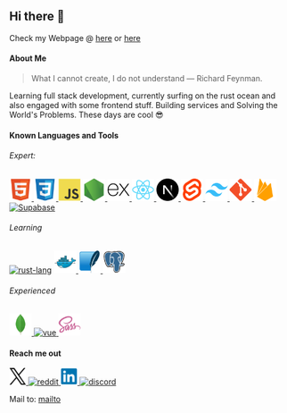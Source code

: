## Hi there :wave:
Check my Webpage @ [here](https://skndash.tk) or [here](https://skndash96.vercel.app)

#### About Me
  > What I cannot create, I do not understand — Richard Feynman.
  
  Learning full stack development, currently surfing on the rust ocean and also engaged with some frontend stuff. Building services and Solving the World's Problems. These days are cool :sunglasses:

#### Known Languages and Tools

###### Expert:
<a href='https://developer.mozilla.org/en-US/docs/Learn/Getting_started_with_the_web/HTML_basics'> <img src='https://raw.githubusercontent.com/devicons/devicon/master/icons/html5/html5-original.svg' alt='html' width='40px' height='40px'> </a>
<a href='https://css3.com'> <img src='https://raw.githubusercontent.com/devicons/devicon/master/icons/css3/css3-original.svg' alt='css3' width='40px' height='40px'> </a>
<a href='https://developer.mozilla.org/en-US/docs/Web/JavaScript&ved=2ahUKEwjTjdKxw6DyAhWmxjgGHc9VAzUQFnoECAYQAg&usg=AOvVaw1Il_CfTbNi4CXc-0nBN5rP'><img src='https://raw.githubusercontent.com/devicons/devicon/master/icons/javascript/javascript-original.svg' alt='js' width='40px' height='40px'> </a>
<a href='https://nodejs.org'> <img src='https://raw.githubusercontent.com/devicons/devicon/master/icons/nodejs/nodejs-original.svg' alt='node' width='40px' height='40px'> </a>
<a href='https://expressjs.com'> <img src='https://raw.githubusercontent.com/devicons/devicon/master/icons/express/express-original.svg' alt='express' width='40px' height='40px'> </a>
<a href='https://reactjs.org'> <img src='https://raw.githubusercontent.com/devicons/devicon/master/icons/react/react-original.svg' alt='react' width='40px' height='40px'> </a>
<a href='https://nextjs.org'> <img src='https://raw.githubusercontent.com/devicons/devicon/master/icons/nextjs/nextjs-original.svg' alt='next' width='40px' height='40px'> </a>
<a href='https://svelte.dev'> <img src='https://raw.githubusercontent.com/devicons/devicon/master/icons/svelte/svelte-original.svg' alt='svelte' width='40px' height='40px'> </a>
<a href='https://tailwindcss.com'> <img src='https://raw.githubusercontent.com/devicons/devicon/master/icons/tailwindcss/tailwindcss-original.svg' alt='tailwindcss' width='40px' height='40px'> </a>
<a href='https://github.com'> <img src='https://raw.githubusercontent.com/devicons/devicon/master/icons/git/git-original.svg' alt='git' width='40px' height='40px'> </a>
<a href='https://firebase.com'> <img src='https://raw.githubusercontent.com/devicons/devicon/master/icons/firebase/firebase-plain.svg' alt='firebase' width='40px' height='40px'> </a>
<a href="https://supabase.com"> <img src="https://supabase.com/favicon/apple-icon-57x57.png" alt="Supabase" width="40px" height="40px"> <a/>

###### Learning
<a href="https://rust-lang.org"><img src="https://rustacean.net/assets/rustacean-orig-noshadow.png" alt="rust-lang" width="40px" height="40px"></a>
<a href="https://www.docker.com"> <img src="https://raw.githubusercontent.com/devicons/devicon/master/icons/docker/docker-original.svg" alt="docker" width="40" height="40"> </a>
<a href="https://sqlite.org"> <img src="https://raw.githubusercontent.com/devicons/devicon/master/icons/sqlite/sqlite-original.svg" alt="sqlite" width="40" height="40"> </a>
<a href="https://postgresql.org"><img src="https://raw.githubusercontent.com/devicons/devicon/master/icons/postgresql/postgresql-original.svg" alt="postgresql" width="40" height="40"></a>

###### Experienced
<a href='https://mongodb.com'> <img src='https://raw.githubusercontent.com/devicons/devicon/master/icons/mongodb/mongodb-original.svg' alt='mongodb' width='40px' height='40px'> </a>
<a href="https://vuejs.org"> <img src="https://cdn.cdnlogo.com/logos/v/92/vue-js.svg" alt="vue" width="40" height="40"> </a>
<a href='https://sass-land.com'> <img src='https://raw.githubusercontent.com/devicons/devicon/master/icons/sass/sass-original.svg' alt='sass' width='40px' height='40px'> </a>

#### Reach me out
<a href='https://www.twitter.com/skndash96'> <img width='30px' height='30px' alt='twitter' src='https://raw.githubusercontent.com/devicons/devicon/master/icons/twitter/twitter-original.svg'> </a>
<a href='https://www.reddit.com/u/Still-Molasses6613'> <img width='30px' height='30px' alt='reddit' src='https://www.redditinc.com/assets/images/site/reddit-logo.png'> </a>
<a href='https://linkedin.com/in/skndash96'> <img width='30px' height='30px' alt='linkedin' src='https://raw.githubusercontent.com/devicons/devicon/master/icons/linkedin/linkedin-original.svg'> </a>
<a href="https://discord.gg/gBuEy5ZWHw"> <img src="https://cdn.cdnlogo.com/logos/d/43/discord.svg" alt="discord" width="40" height="40"> </a>

Mail to: [mailto](mailto:dashskndash@gmail.com)
